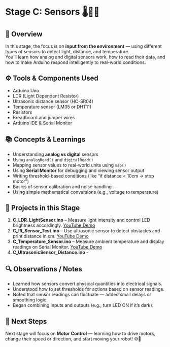 # Stage C: Sensors 🌡️📏💡

## 🧠 Overview
In this stage, the focus is on **input from the environment** — using different types of sensors to detect light, distance, and temperature.  
You’ll learn how analog and digital sensors work, how to read their data, and how to make Arduino respond intelligently to real-world conditions.

## ⚙️ Tools & Components Used
- Arduino Uno  
- LDR (Light Dependent Resistor)  
- Ultrasonic distance sensor (HC-SR04)  
- Temperature sensor (LM35 or DHT11)  
- Resistors  
- Breadboard and jumper wires  
- Arduino IDE & Serial Monitor  

## 📚 Concepts & Learnings
- Understanding **analog vs digital** sensors  
- Using `analogRead()` and `digitalRead()`  
- Mapping sensor values to real-world units using `map()`  
- Using **Serial Monitor** for debugging and viewing sensor output  
- Writing threshold-based conditions (like “if distance < 10cm → stop motor”)  
- Basics of sensor calibration and noise handling  
- Using simple mathematical conversions (e.g., voltage to temperature)  

## 🧩 Projects in this Stage
1. **C_LDR_LightSensor.ino** – Measure light intensity and control LED brightness accordingly.   [YouTube Demo](https://www.youtube.com)
2. **C_IR_Sensor_Test.ino** – Use ultrasonic sensor to detect obstacles and print distance in cm.   [YouTube Demo](https://www.youtube.com)
3. **C_Temperature_Sensor.ino** – Measure ambient temperature and display readings on Serial Monitor.   [YouTube Demo](https://www.youtube.com)
4. **C_UltrasonicSensor_Distance.ino** - 

## 🔍 Observations / Notes
- Learned how sensors convert physical quantities into electrical signals.  
- Understood how to set thresholds for actions based on sensor readings.  
- Noted that sensor readings can fluctuate — added small delays or smoothing logic.  
- Began combining inputs and outputs (e.g., turn LED ON if it’s dark).  

## 🚀 Next Steps
Next stage will focus on **Motor Control** — learning how to drive motors, change their speed or direction, and start moving your robot! ⚙️🤖

